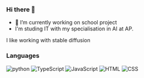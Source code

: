 ### Hi there 👋
- 🔭 I’m currently working on school project 
- I'm studing IT with my specialisation in AI at AP.

I like working with stable diffusion


### Languages

![python](https://www.vectorlogo.zone/logos/python/python-icon.svg)
![TypeScript](https://www.vectorlogo.zone/logos/typescriptlang/typescriptlang-icon.svg)
![JavaScript](https://profilinator.rishav.dev/skills-assets/javascript-original.svg)
![HTML](https://www.vectorlogo.zone/logos/w3_html5/w3_html5-icon.svg)
![CSS](https://www.vectorlogo.zone/logos/w3_css/w3_css-icon.svg)

<!--
**VinsiGit/VinsiGit** is a ✨ _special_ ✨ repository because its `README.md` (this file) appears on your GitHub profile.

Here are some ideas to get you started:

- 🔭 I’m currently working on ...
- 🌱 I’m currently learning ...
- 👯 I’m looking to collaborate on ...
- 🤔 I’m looking for help with ...
- 💬 Ask me about ...
- 📫 How to reach me: ...
- 😄 Pronouns: ...
- ⚡ Fun fact: ...
-->
